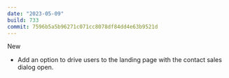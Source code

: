 ```yaml
---
date: "2023-05-09"
build: 733
commit: 7596b5a5b96271c071cc8078df84dd4e63b9521d
---
```


New
- Add an option to drive users to the landing page with the contact sales dialog open.

